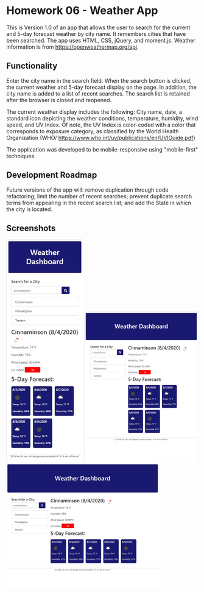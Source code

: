 # Homework 06 - Weather App

This is Version 1.0 of an app that allows the user to search for the current and 5-day forecast weather by city name. It remembers cities that have been searched. The app uses HTML, CSS, jQuery, and moment.js. Weather information is from https://openweathermap.org/api. 

## Functionality

Enter the city name in the search field. When the search button is clicked, the current weather and 5-day forecast display on the page. In addition, the city name is added to a list of recent searches. The search list is retained after the browser is closed and reopened.

The current weather display includes the following: City name, date, a standard icon depicting the weather conditions, temperature, humidity, wind speed, and UV Index. Of note, the UV Index is color-coded with a color that corresponds to exposure category, as classified by the World Health Organization (WHO/ https://www.who.int/uv/publications/en/UVIGuide.pdf)

The application was developed to be mobile-responsive using "mobile-first" techniques.

## Development Roadmap
Future versions of the app will: remove duplication through code refactoring; limit the number of recent searches; prevent duplicate search terms from appearing in the recent search list; and add the State in whicn the city is located.

## Screenshots

<img src="mobile.jpg" width="200px">
<img src="tablet.jpg" width="300px">
<img src="desktop.jpg" width="400px">



